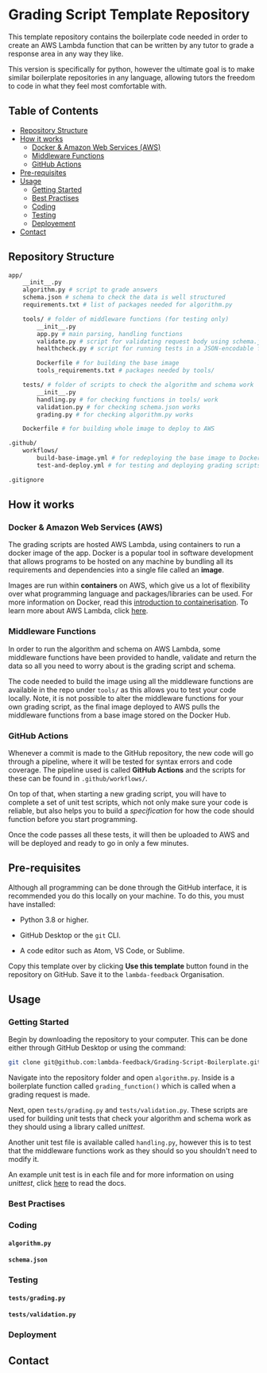# Grading Script Template Repository

This template repository contains the boilerplate code needed in order to create an AWS Lambda function that can be written by any tutor to grade a response area in any way they like.

This version is specifically for python, however the ultimate goal is to make similar boilerplate repositories in any language, allowing tutors the freedom to code in what they feel most comfortable with.

## Table of Contents

- [Repository Structure](#repository-structure)
- [How it works](#how-it-works)
  - [Docker & Amazon Web Services (AWS)](#docker-&-amazon-web-services-aws)
  - [Middleware Functions](#middleware-functions)
  - [GitHub Actions](#github-actions)
- [Pre-requisites](#pre-requisites)
- [Usage](#usage)
  - [Getting Started](#getting-started)
  - [Best Practises](#best-practises)
  - [Coding](#coding)
  - [Testing](#testing)
  - [Deployement](#deployment)
- [Contact](#contact)

## Repository Structure

```bash
app/
    __init__.py
    algorithm.py # script to grade answers
    schema.json # schema to check the data is well structured
    requirements.txt # list of packages needed for algorithm.py

    tools/ # folder of middleware functions (for testing only)
        __init__.py
        app.py # main parsing, handling functions
        validate.py # script for validating request body using schema.json
        healthcheck.py # script for running tests in a JSON-encodable format

        Dockerfile # for building the base image
        tools_requirements.txt # packages needed by tools/

    tests/ # folder of scripts to check the algorithm and schema work
        __init__.py
        handling.py # for checking functions in tools/ work
        validation.py # for checking schema.json works
        grading.py # for checking algorithm.py works

    Dockerfile # for building whole image to deploy to AWS

.github/
    workflows/
        build-base-image.yml # for redeploying the base image to Docker Hub
        test-and-deploy.yml # for testing and deploying grading scripts to AWS

.gitignore
```

## How it works

### Docker & Amazon Web Services (AWS)

The grading scripts are hosted AWS Lambda, using containers to run a docker image of the app. Docker is a popular tool in software development that allows programs to be hosted on any machine by bundling all its requirements and dependencies into a single file called an **image**.

Images are run within **containers** on AWS, which give us a lot of flexibility over what programming language and packages/libraries can be used. For more information on Docker, read this [introduction to containerisation](https://www.freecodecamp.org/news/a-beginner-friendly-introduction-to-containers-vms-and-docker-79a9e3e119b/). To learn more about AWS Lambda, click [here](https://geekflare.com/aws-lambda-for-beginners/).

### Middleware Functions

In order to run the algorithm and schema on AWS Lambda, some middleware functions have been provided to handle, validate and return the data so all you need to worry about is the grading script and schema.

The code needed to build the image using all the middleware functions are available in the repo under `tools/` as this allows you to test your code locally. Note, it is not possible to alter the middleware functions for your own grading script, as the final image deployed to AWS pulls the middleware functions from a base image stored on the Docker Hub.

### GitHub Actions

Whenever a commit is made to the GitHub repository, the new code will go through a pipeline, where it will be tested for syntax errors and code coverage. The pipeline used is called **GitHub Actions** and the scripts for these can be found in `.github/workflows/`.

On top of that, when starting a new grading script, you will have to complete a set of unit test scripts, which not only make sure your code is reliable, but also helps you to build a _specification_ for how the code should function before you start programming.

Once the code passes all these tests, it will then be uploaded to AWS and will be deployed and ready to go in only a few minutes.

## Pre-requisites

Although all programming can be done through the GitHub interface, it is recommended you do this locally on your machine. To do this, you must have installed:

- Python 3.8 or higher.

- GitHub Desktop or the `git` CLI.

- A code editor such as Atom, VS Code, or Sublime.

Copy this template over by clicking **Use this template** button found in the repository on GitHub. Save it to the `lambda-feedback` Organisation.

## Usage

### Getting Started

Begin by downloading the repository to your computer. This can be done either through GitHub Desktop or using the command:

```bash
git clone git@github.com:lambda-feedback/Grading-Script-Boilerplate.git
```

Navigate into the repository folder and open `algorithm.py`. Inside is a boilerplate function called `grading_function()` which is called when a grading request is made.

Next, open `tests/grading.py` and `tests/validation.py`. These scripts are used for building unit tests that check your algorithm and schema work as they should using a library called _unittest_.

Another unit test file is available called `handling.py`, however this is to test that the middleware functions work as they should so you shouldn't need to modify it.

An example unit test is in each file and for more information on using _unittest_, click [here](https://docs.python.org/3/library/unittest.html) to read the docs.

### Best Practises

### Coding

#### `algorithm.py`

#### `schema.json`

### Testing

#### `tests/grading.py`

#### `tests/validation.py`

### Deployment

## Contact
